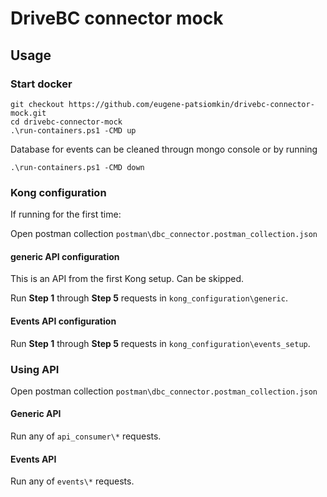 # DriveBC connector mock

## Usage

### Start docker

```shell
git checkout https://github.com/eugene-patsiomkin/drivebc-connector-mock.git
cd drivebc-connector-mock
.\run-containers.ps1 -CMD up
```
 
Database for events can be cleaned througn mongo console or by running

```shell
.\run-containers.ps1 -CMD down
```

### Kong configuration

If running for the first time:

Open postman collection ```postman\dbc_connector.postman_collection.json```

#### generic API configuration

This is an API from the first Kong setup. Can be skipped.

Run **Step 1** through **Step 5** requests in ```kong_configuration\generic```.

#### Events API configuration

Run **Step 1** through **Step 5** requests in ```kong_configuration\events_setup```.

### Using API

Open postman collection ```postman\dbc_connector.postman_collection.json```

#### Generic API

Run any of  ```api_consumer\*``` requests.

#### Events API

Run any of  ```events\*``` requests.
